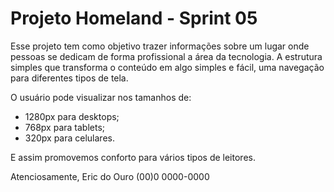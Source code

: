 # Projeto Homeland - Sprint 05

Esse projeto tem como objetivo trazer informações sobre um lugar onde pessoas se dedicam de forma profissional a área da tecnologia. A estrutura simples que transforma o conteúdo em algo simples e fácil, uma navegação para diferentes tipos de tela.

O usuário pode visualizar nos tamanhos de:

- 1280px para desktops;
- 768px para tablets;
- 320px para celulares.

E assim promovemos conforto para vários tipos de leitores.

Atenciosamente,
Eric do Ouro
(00)0 0000-0000